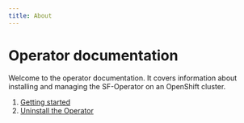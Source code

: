 ```yaml
---
title: About
---
```


# Operator documentation

Welcome to the operator documentation. It covers information about installing and managing the SF-Operator on an OpenShift cluster.


1. [Getting started](./getting_started.md)
1. [Uninstall the Operator](./uninstall.md)
